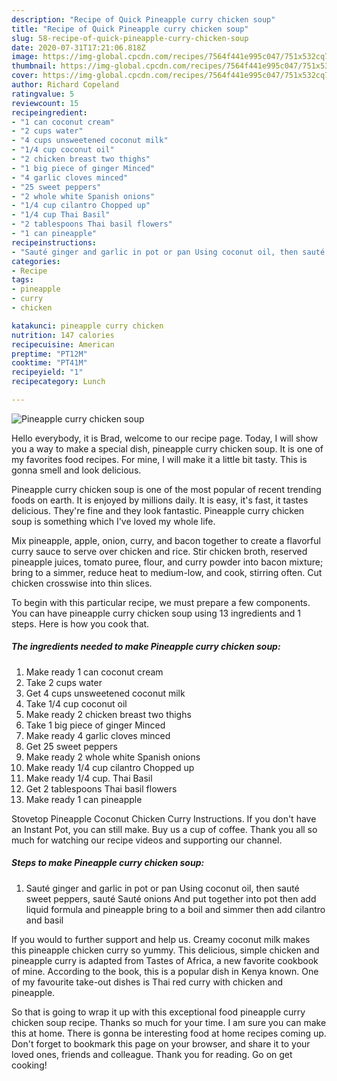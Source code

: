 ```yaml
---
description: "Recipe of Quick Pineapple curry chicken soup"
title: "Recipe of Quick Pineapple curry chicken soup"
slug: 58-recipe-of-quick-pineapple-curry-chicken-soup
date: 2020-07-31T17:21:06.818Z
image: https://img-global.cpcdn.com/recipes/7564f441e995c047/751x532cq70/pineapple-curry-chicken-soup-recipe-main-photo.jpg
thumbnail: https://img-global.cpcdn.com/recipes/7564f441e995c047/751x532cq70/pineapple-curry-chicken-soup-recipe-main-photo.jpg
cover: https://img-global.cpcdn.com/recipes/7564f441e995c047/751x532cq70/pineapple-curry-chicken-soup-recipe-main-photo.jpg
author: Richard Copeland
ratingvalue: 5
reviewcount: 15
recipeingredient:
- "1 can coconut cream"
- "2 cups water"
- "4 cups unsweetened coconut milk"
- "1/4 cup coconut oil"
- "2 chicken breast two thighs"
- "1 big piece of ginger Minced"
- "4 garlic cloves minced"
- "25 sweet peppers"
- "2 whole white Spanish onions"
- "1/4 cup cilantro Chopped up"
- "1/4 cup Thai Basil"
- "2 tablespoons Thai basil flowers"
- "1 can pineapple"
recipeinstructions:
- "Sauté ginger and garlic in pot or pan Using coconut oil, then sauté sweet peppers, sauté Sauté onions And put together into pot then add liquid formula and pineapple bring to a boil and simmer then add cilantro and basil"
categories:
- Recipe
tags:
- pineapple
- curry
- chicken

katakunci: pineapple curry chicken 
nutrition: 147 calories
recipecuisine: American
preptime: "PT12M"
cooktime: "PT41M"
recipeyield: "1"
recipecategory: Lunch

---
```



![Pineapple curry chicken soup](https://img-global.cpcdn.com/recipes/7564f441e995c047/751x532cq70/pineapple-curry-chicken-soup-recipe-main-photo.jpg)

Hello everybody, it is Brad, welcome to our recipe page. Today, I will show you a way to make a special dish, pineapple curry chicken soup. It is one of my favorites food recipes. For mine, I will make it a little bit tasty. This is gonna smell and look delicious.

Pineapple curry chicken soup is one of the most popular of recent trending foods on earth. It is enjoyed by millions daily. It is easy, it's fast, it tastes delicious. They're fine and they look fantastic. Pineapple curry chicken soup is something which I've loved my whole life.

Mix pineapple, apple, onion, curry, and bacon together to create a flavorful curry sauce to serve over chicken and rice. Stir chicken broth, reserved pineapple juices, tomato puree, flour, and curry powder into bacon mixture; bring to a simmer, reduce heat to medium-low, and cook, stirring often. Cut chicken crosswise into thin slices.


To begin with this particular recipe, we must prepare a few components. You can have pineapple curry chicken soup using 13 ingredients and 1 steps. Here is how you cook that.

<!--inarticleads1-->

##### The ingredients needed to make Pineapple curry chicken soup:

1. Make ready 1 can coconut cream
1. Take 2 cups water
1. Get 4 cups unsweetened coconut milk
1. Take 1/4 cup coconut oil
1. Make ready 2 chicken breast two thighs
1. Take 1 big piece of ginger Minced
1. Make ready 4 garlic cloves minced
1. Get 25 sweet peppers
1. Make ready 2 whole white Spanish onions
1. Make ready 1/4 cup cilantro Chopped up
1. Make ready 1/4 cup. Thai Basil
1. Get 2 tablespoons Thai basil flowers
1. Make ready 1 can pineapple


Stovetop Pineapple Coconut Chicken Curry Instructions. If you don&#39;t have an Instant Pot, you can still make. Buy us a cup of coffee. Thank you all so much for watching our recipe videos and supporting our channel. 

<!--inarticleads2-->

##### Steps to make Pineapple curry chicken soup:

1. Sauté ginger and garlic in pot or pan Using coconut oil, then sauté sweet peppers, sauté Sauté onions And put together into pot then add liquid formula and pineapple bring to a boil and simmer then add cilantro and basil


If you would to further support and help us. Creamy coconut milk makes this pineapple chicken curry so yummy. This delicious, simple chicken and pineapple curry is adapted from Tastes of Africa, a new favorite cookbook of mine. According to the book, this is a popular dish in Kenya known. One of my favourite take-out dishes is Thai red curry with chicken and pineapple. 

So that is going to wrap it up with this exceptional food pineapple curry chicken soup recipe. Thanks so much for your time. I am sure you can make this at home. There is gonna be interesting food at home recipes coming up. Don't forget to bookmark this page on your browser, and share it to your loved ones, friends and colleague. Thank you for reading. Go on get cooking!
